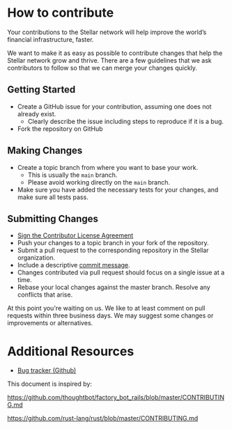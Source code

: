 # How to contribute

Your contributions to the Stellar network will help improve the world’s financial
infrastructure, faster.

We want to make it as easy as possible to contribute changes that
help the Stellar network grow and thrive. There are a few guidelines that we
ask contributors to follow so that we can merge your changes quickly.

## Getting Started

* Create a GitHub issue for your contribution, assuming one does not already exist.
  * Clearly describe the issue including steps to reproduce if it is a bug.
* Fork the repository on GitHub

## Making Changes

* Create a topic branch from where you want to base your work.
  * This is usually the `main` branch.
  * Please avoid working directly on the `main` branch.
* Make sure you have added the necessary tests for your changes, and make sure all tests pass.

## Submitting Changes

* <a href="https://docs.google.com/forms/d/1g7EF6PERciwn7zfmfke5Sir2n10yddGGSXyZsq98tVY/viewform?usp=send_form">Sign the Contributor License Agreement</a>
* Push your changes to a topic branch in your fork of the repository.
* Submit a pull request to the corresponding repository in the Stellar organization.
 * Include a descriptive [commit message](https://github.com/erlang/otp/wiki/Writing-good-commit-messages).
 * Changes contributed via pull request should focus on a single issue at a time.
 * Rebase your local changes against the master branch. Resolve any conflicts that arise.

At this point you're waiting on us. We like to at least comment on pull requests within three
business days. We may suggest some changes or improvements or alternatives.

# Additional Resources

* [Bug tracker (Github)](https://github.com/astroband/ruby-stellar-sdk/issues)


This document is inspired by:

https://github.com/thoughtbot/factory_bot_rails/blob/master/CONTRIBUTING.md

https://github.com/rust-lang/rust/blob/master/CONTRIBUTING.md
